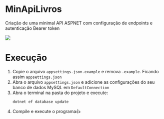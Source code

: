 # MinApiLivros

Criação de uma minimal API ASPNET com configuração de endpoints e autenticação Bearer token

![](https://github.com/DevFelipe10/MinApiLivros/assets/55570224/c3319194-1441-4458-a5c4-29711399f352)

# Execução
1. Copie o arquivo `appsettings.json.example` e remova `.example`. Ficando assim `appsettings.json`
2. Abra o arquivo `appsettings.json` e adicione as configurações do seu banco de dados MySQL em `DefaultConnection`
3. Abra o terminal na pasta do projeto e execute:
   ```
   dotnet ef database update
   ```
4. Compile e execute o programa👍
